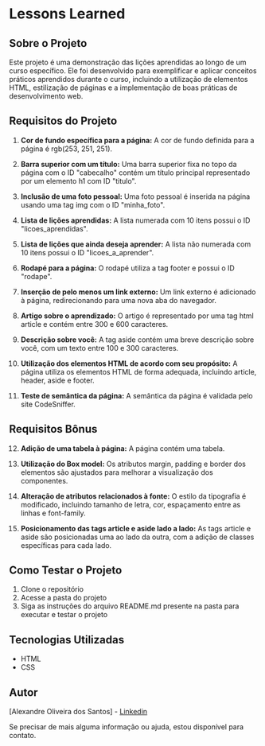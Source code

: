 # Lessons Learned

## Sobre o Projeto

Este projeto é uma demonstração das lições aprendidas ao longo de um curso específico. Ele foi desenvolvido para exemplificar e aplicar conceitos práticos aprendidos durante o curso, incluindo a utilização de elementos HTML, estilização de páginas e a implementação de boas práticas de desenvolvimento web.

## Requisitos do Projeto

1. **Cor de fundo específica para a página:** A cor de fundo definida para a página é rgb(253, 251, 251).

2. **Barra superior com um título:** Uma barra superior fixa no topo da página com o ID "cabecalho" contém um título principal representado por um elemento h1 com ID "titulo".

3. **Inclusão de uma foto pessoal:** Uma foto pessoal é inserida na página usando uma tag img com o ID "minha_foto".

4. **Lista de lições aprendidas:** A lista numerada com 10 itens possui o ID "licoes_aprendidas".

5. **Lista de lições que ainda deseja aprender:** A lista não numerada com 10 itens possui o ID "licoes_a_aprender".

6. **Rodapé para a página:** O rodapé utiliza a tag footer e possui o ID "rodape".

7. **Inserção de pelo menos um link externo:** Um link externo é adicionado à página, redirecionando para uma nova aba do navegador.

8. **Artigo sobre o aprendizado:** O artigo é representado por uma tag html article e contém entre 300 e 600 caracteres.

9. **Descrição sobre você:** A tag aside contém uma breve descrição sobre você, com um texto entre 100 e 300 caracteres.

10. **Utilização dos elementos HTML de acordo com seu propósito:** A página utiliza os elementos HTML de forma adequada, incluindo article, header, aside e footer.

11. **Teste de semântica da página:** A semântica da página é validada pelo site CodeSniffer.

## Requisitos Bônus

12. **Adição de uma tabela à página:** A página contém uma tabela.

13. **Utilização do Box model:** Os atributos margin, padding e border dos elementos são ajustados para melhorar a visualização dos componentes.

14. **Alteração de atributos relacionados à fonte:** O estilo da tipografia é modificado, incluindo tamanho de letra, cor, espaçamento entre as linhas e font-family.

15. **Posicionamento das tags article e aside lado a lado:** As tags article e aside são posicionadas uma ao lado da outra, com a adição de classes específicas para cada lado.

## Como Testar o Projeto

1. Clone o repositório
2. Acesse a pasta do projeto
3. Siga as instruções do arquivo README.md presente na pasta para executar e testar o projeto

## Tecnologias Utilizadas

- HTML
- CSS

## Autor

[Alexandre Oliveira dos Santos] - <a href='https://www.linkedin.com/in/oliveira-xand/'>Linkedin</a>

Se precisar de mais alguma informação ou ajuda, estou disponível para contato.
